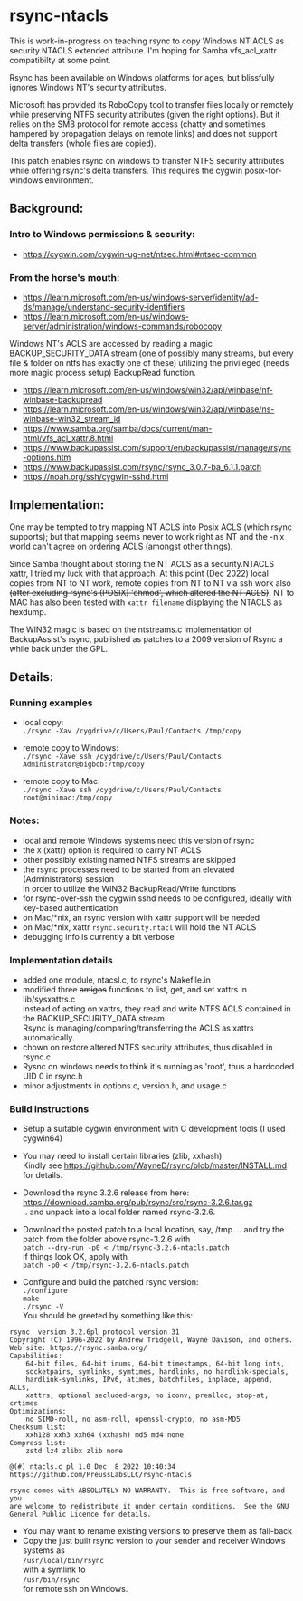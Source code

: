 # rsync-ntacls

This is work-in-progress on teaching rsync to copy Windows NT ACLS as security.NTACLS
extended attribute. I'm hoping for Samba vfs_acl_xattr compatibilty at some point.

Rsync has been available on Windows platforms for ages, but blissfully ignores Windows NT's
security attributes.

Microsoft has provided its RoboCopy tool to transfer files locally or remotely 
while preserving NTFS security attributes (given the right options). But it 
relies on the SMB protocol for remote access (chatty and sometimes hampered by propagation
delays on remote links) and does not support delta transfers (whole files are copied).

This patch enables rsync on windows to transfer NTFS security attributes while offering
rsync's delta transfers. This requires the cygwin posix-for-windows environment.

## Background:

### Intro to Windows permissions & security:
- https://cygwin.com/cygwin-ug-net/ntsec.html#ntsec-common

### From the horse's mouth:
- https://learn.microsoft.com/en-us/windows-server/identity/ad-ds/manage/understand-security-identifiers
- https://learn.microsoft.com/en-us/windows-server/administration/windows-commands/robocopy

Windows NT's ACLS are accessed by reading a magic BACKUP_SECURITY_DATA stream
(one of possibly many streams, but every file & folder on ntfs has exactly one of these)
utilizing the privileged (needs more magic process setup) BackupRead function.

- https://learn.microsoft.com/en-us/windows/win32/api/winbase/nf-winbase-backupread
- https://learn.microsoft.com/en-us/windows/win32/api/winbase/ns-winbase-win32_stream_id
- https://www.samba.org/samba/docs/current/man-html/vfs_acl_xattr.8.html
- https://www.backupassist.com/support/en/backupassist/manage/rsync-options.htm
- https://www.backupassist.com/rsync/rsync_3.0.7-ba_6.1.1.patch
- https://noah.org/ssh/cygwin-sshd.html

## Implementation:

One may be tempted to try mapping NT ACLS into Posix ACLS (which rsync supports);
but that mapping seems never to work right as NT and the -nix world can't agree
on ordering ACLS (amongst other things).

Since Samba thought about storing the NT ACLS as a security.NTACLS xattr, I tried my
luck with that approach. At this point (Dec 2022) local copies from NT to NT work, 
remote copies from NT to NT via ssh work also ~~(after excluding rsync's (POSIX) 'chmod',
which altered the NT ACLS)~~. NT to MAC has also been tested with `xattr filename` displaying
the NTACLS as hexdump.

The WIN32 magic is based on the ntstreams.c implementation of BackupAssist's rsync,
published as patches to a 2009 version of Rsync a while back under the GPL.

## Details:

### Running examples

- local copy:\
`./rsync -Xav /cygdrive/c/Users/Paul/Contacts /tmp/copy`

- remote copy to Windows:\
`./rsync -Xave ssh /cygdrive/c/Users/Paul/Contacts Administrator@bigbob:/tmp/copy`

- remote copy to Mac:\
`./rsync -Xave ssh /cygdrive/c/Users/Paul/Contacts root@minimac:/tmp/copy`

### Notes:

- local and remote Windows systems need this version of rsync
- the `X` (xattr) option is required to carry NT ACLS
- other possibly existing named NTFS streams are skipped
- the rsync processes need to be started from an elevated (Administrators) session\
in order to utilize the WIN32 BackupRead/Write functions
- for rsync-over-ssh the cygwin sshd needs to be configured, ideally with key-based authentication
- on Mac/*nix, an rsync version with xattr support will be needed
- on Mac/*nix, xattr `rsync.security.ntacl` will hold the NT ACLS
- debugging info is currently a bit verbose

### Implementation details

- added one module, ntacsl.c, to rsync's Makefile.in
- modified three ~~amigos~~ functions to list, get, and set xattrs in lib/sysxattrs.c\
instead of acting on xattrs, they read and write NTFS ACLS contained in the BACKUP_SECURITY_DATA stream.\
Rsync is managing/comparing/transferring the ACLS as xattrs automatically.
- chown on restore altered NTFS security attributes, thus disabled in rsync.c
- Rysnc on windows needs to think it's running as 'root', thus a hardcoded UID 0 in rsync.h
- minor adjustments in options.c, version.h, and usage.c

### Build instructions

- Setup a suitable cygwin environment with C development tools (I used cygwin64)
- You may need to install certain libraries (zlib, xxhash)\
Kindly see https://github.com/WayneD/rsync/blob/master/INSTALL.md for details.
- Download the rsync 3.2.6 release from here:\
https://download.samba.org/pub/rsync/src/rsync-3.2.6.tar.gz \
.. and unpack into a local folder named rsync-3.2.6.

- Download the posted patch to a local location, say, /tmp.
.. and try the patch from the folder above rsync-3.2.6 with \
`patch --dry-run -p0 < /tmp/rsync-3.2.6-ntacls.patch` \
if things look OK, apply with \
`patch -p0 < /tmp/rsync-3.2.6-ntacls.patch`

- Configure and build the patched rsync version: \
`./configure`\
`make`\
`./rsync -V`\
You should be greeted by something like this:
```
rsync  version 3.2.6pl protocol version 31
Copyright (C) 1996-2022 by Andrew Tridgell, Wayne Davison, and others.
Web site: https://rsync.samba.org/
Capabilities:
    64-bit files, 64-bit inums, 64-bit timestamps, 64-bit long ints,
    socketpairs, symlinks, symtimes, hardlinks, no hardlink-specials,
    hardlink-symlinks, IPv6, atimes, batchfiles, inplace, append, ACLs,
    xattrs, optional secluded-args, no iconv, prealloc, stop-at, crtimes
Optimizations:
    no SIMD-roll, no asm-roll, openssl-crypto, no asm-MD5
Checksum list:
    xxh128 xxh3 xxh64 (xxhash) md5 md4 none
Compress list:
    zstd lz4 zlibx zlib none

@(#) ntacls.c pl 1.0 Dec  8 2022 10:40:34 https://github.com/PreussLabsLLC/rsync-ntacls

rsync comes with ABSOLUTELY NO WARRANTY.  This is free software, and you
are welcome to redistribute it under certain conditions.  See the GNU
General Public Licence for details.

```
- You may want to rename existing versions to preserve them as fall-back
- Copy the just built rsync version to your sender and receiver Windows systems as\
`/usr/local/bin/rsync` \
with a symlink to \
`/usr/bin/rsync`\
for remote ssh on Windows.
